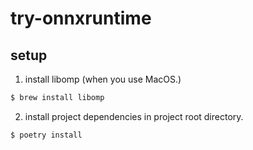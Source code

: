 # try-onnxruntime

## setup

1. install libomp (when you use MacOS.)
```bash
$ brew install libomp
```

2. install project dependencies in project root directory.
```bash
$ poetry install
```
